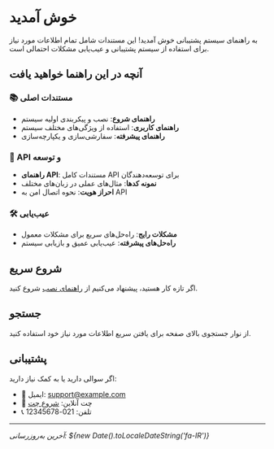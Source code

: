 # خوش آمدید

به راهنمای سیستم پشتیبانی خوش آمدید! این مستندات شامل تمام اطلاعات مورد نیاز برای استفاده از سیستم پشتیبانی و عیب‌یابی مشکلات احتمالی است.

## آنچه در این راهنما خواهید یافت

### 📚 مستندات اصلی
- **راهنمای شروع**: نصب و پیکربندی اولیه سیستم
- **راهنمای کاربری**: استفاده از ویژگی‌های مختلف سیستم
- **راهنمای پیشرفته**: سفارشی‌سازی و یکپارچه‌سازی

### 🔧 API و توسعه
- **راهنمای API**: مستندات کامل API برای توسعه‌دهندگان
- **نمونه کدها**: مثال‌های عملی در زبان‌های مختلف
- **احراز هویت**: نحوه اتصال امن به API

### 🛠️ عیب‌یابی
- **مشکلات رایج**: راه‌حل‌های سریع برای مشکلات معمول
- **راه‌حل‌های پیشرفته**: عیب‌یابی عمیق و بازیابی سیستم

## شروع سریع

اگر تازه کار هستید، پیشنهاد می‌کنیم از [راهنمای نصب](/docs/getting-started/installation) شروع کنید.

## جستجو

از نوار جستجوی بالای صفحه برای یافتن سریع اطلاعات مورد نیاز خود استفاده کنید.

## پشتیبانی

اگر سوالی دارید یا به کمک نیاز دارید:
- 📧 ایمیل: support@example.com
- 💬 چت آنلاین: [شروع چت](https://chat.example.com)
- 📞 تلفن: 021-12345678

---

*آخرین به‌روزرسانی: ${new Date().toLocaleDateString('fa-IR')}*